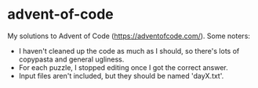 # advent-of-code

My solutions to Advent of Code (https://adventofcode.com/). Some noters:
* I haven't cleaned up the code as much as I should, so there's lots of copypasta and general ugliness. 
* For each puzzle, I stopped editing once I got the correct answer.
* Input files aren't included, but they should be named 'dayX.txt'.
